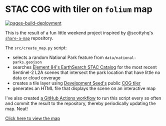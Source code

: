 # STAC COG with tiler on `folium` map

[![pages-build-deployment](https://github.com/bmcandr/stac-tile-map/actions/workflows/pages/pages-build-deployment/badge.svg)](https://github.com/bmcandr/stac-tile-map/actions/workflows/pages/pages-build-deployment)

This is the result of a fun little weekend project inspired by @scottyhq's [`share-a-map`](https://github.com/scottyhq/share-a-map) repository.

The `src/create_map.py` script:

* selects a random National Park feature from `data/national-parks.geojson`
* searches [Element 84's EarthSearch STAC Catalog]("https://earth-search.aws.element84.com/v1") for the most recent Sentinel-2 L2A scenes that intersect the park location that have little no data or cloud coverage
* creates a tile layer using [Development Seed's](https://developmentseed.org/) public [COG tiler](https://cogeo.xyz/)
* generates an HTML file that displays the scene on an interactive map

I've also created [a GitHub Actions workflow](https://bmcandr.github.io/stac-tile-map/blob/main/.github/workflows/create_map.yml) to run this script every so often and commit the result to the repository, thereby periodically updating the map. Neat!

[Click here to view the map](https://bmcandr.github.io/stac-tile-map/map.html)

